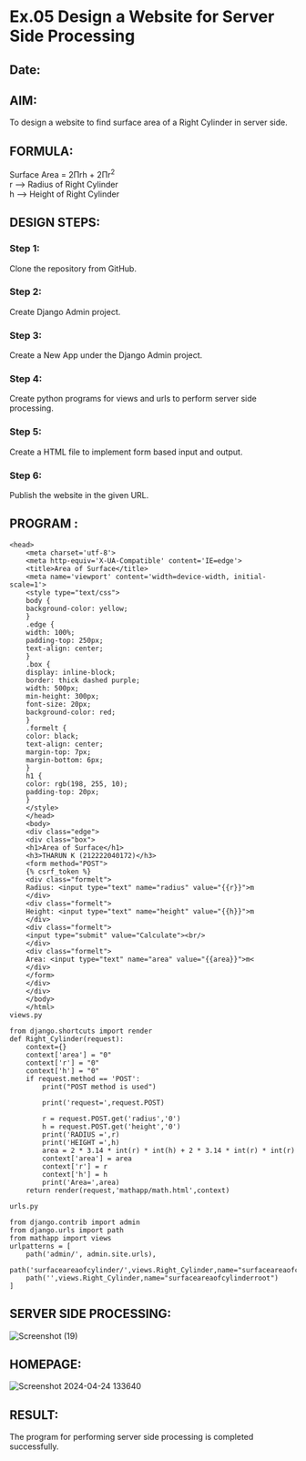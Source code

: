 # Ex.05 Design a Website for Server Side Processing
## Date:

## AIM:
To design a website to find surface area of a Right Cylinder in server side.

## FORMULA:
Surface Area = 2Πrh + 2Πr<sup>2</sup>
<br>r --> Radius of Right Cylinder
<br>h --> Height of Right Cylinder

## DESIGN STEPS:

### Step 1:
Clone the repository from GitHub.

### Step 2:
Create Django Admin project.

### Step 3:
Create a New App under the Django Admin project.

### Step 4:
Create python programs for views and urls to perform server side processing.

### Step 5:
Create a HTML file to implement form based input and output.

### Step 6:
Publish the website in the given URL.

## PROGRAM :
```
<head>
    <meta charset='utf-8'>
    <meta http-equiv='X-UA-Compatible' content='IE=edge'>
    <title>Area of Surface</title>
    <meta name='viewport' content='width=device-width, initial-scale=1'>
    <style type="text/css">
    body {
    background-color: yellow;
    }
    .edge {
    width: 100%;
    padding-top: 250px;
    text-align: center;
    }
    .box {
    display: inline-block;
    border: thick dashed purple;
    width: 500px;
    min-height: 300px;
    font-size: 20px;
    background-color: red;
    }
    .formelt {
    color: black;
    text-align: center;
    margin-top: 7px;
    margin-bottom: 6px;
    }
    h1 {
    color: rgb(198, 255, 10);
    padding-top: 20px;
    }
    </style>
    </head>
    <body>
    <div class="edge">
    <div class="box">
    <h1>Area of Surface</h1>
    <h3>THARUN K (212222040172)</h3>
    <form method="POST">
    {% csrf_token %}
    <div class="formelt">
    Radius: <input type="text" name="radius" value="{{r}}">m
    </div>
    <div class="formelt">
    Height: <input type="text" name="height" value="{{h}}">m
    </div>
    <div class="formelt">
    <input type="submit" value="Calculate"><br/>
    </div>
    <div class="formelt">
    Area: <input type="text" name="area" value="{{area}}">m<
    </div>
    </form>
    </div>
    </div>
    </body>
    </html>
views.py

from django.shortcuts import render
def Right_Cylinder(request):
    context={}
    context['area'] = "0"
    context['r'] = "0"
    context['h'] = "0"
    if request.method == 'POST':
        print("POST method is used")

        print('request=',request.POST)

        r = request.POST.get('radius','0')
        h = request.POST.get('height','0')
        print('RADIUS =',r)
        print('HEIGHT =',h)
        area = 2 * 3.14 * int(r) * int(h) + 2 * 3.14 * int(r) * int(r)
        context['area'] = area
        context['r'] = r
        context['h'] = h
        print('Area=',area)
    return render(request,'mathapp/math.html',context)

urls.py

from django.contrib import admin
from django.urls import path
from mathapp import views
urlpatterns = [
    path('admin/', admin.site.urls),
    path('surfaceareaofcylinder/',views.Right_Cylinder,name="surfaceareaofcylinder"),
    path('',views.Right_Cylinder,name="surfaceareaofcylinderroot")
]
```

## SERVER SIDE PROCESSING:
![Screenshot (19)](https://github.com/Tharun-1000/MathServer/assets/135952958/270f75e2-52c0-415b-9ce4-332bf9fe8c0f)


## HOMEPAGE:
![Screenshot 2024-04-24 133640](https://github.com/Tharun-1000/MathServer/assets/135952958/9148f302-3d94-4b03-aa20-5bc56bacf9a2)


## RESULT:
The program for performing server side processing is completed successfully.

